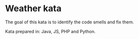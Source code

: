 # Weather kata
The goal of this kata is to identify the code smells and fix them.

Kata prepared in: Java, JS, PHP and Python.
